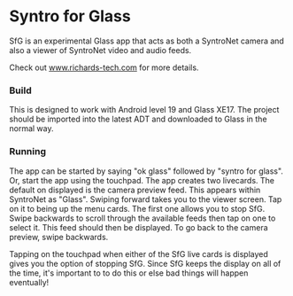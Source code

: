 # Syntro for Glass

SfG is an experimental Glass app that acts as both a SyntroNet camera and also a viewer of SyntroNet video and audio feeds.

Check out www.richards-tech.com for more details.

### Build

This is designed to work with Android level 19 and Glass XE17. The project should be imported into the latest ADT and downloaded to Glass in the normal way.

### Running

The app can be started by saying "ok glass" followed by "syntro for glass". Or, start the app using the touchpad. The app creates two livecards. The default on displayed is the camera preview feed. This appears within SyntroNet as "Glass". Swiping forward takes you to the viewer screen. Tap on it to being up the menu cards. The first one allows you to stop SfG. Swipe backwards to scroll through the available feeds then tap on one to select it. This feed should then be displayed. To go back to the camera preview, swipe backwards.

Tapping on the touchpad when either of the SfG live cards is displayed gives you the option of stopping SfG. Since SfG keeps the display on all of the time, it's important to to do this or else bad things will happen eventually!




